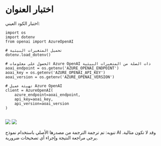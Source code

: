# اختبار العنوان

اختبار الكود العيني:

```
import os
import dotenv
from openai import AzureOpenAI

# تحميل المتغيرات البيئية
dotenv.load_dotenv()

# الحصول على معلومات Azure OpenAI ذات الصلة من المتغيرات البيئية
aoai_endpoint = os.getenv('AZURE_OPENAI_ENDPOINT')
aoai_key = os.getenv('AZURE_OPENAI_API_KEY')
aoai_version = os.getenv('AZURE_OPENAI_VERSION')

# تهيئة عميل Azure OpenAI
client = AzureOpenAI(
    azure_endpoint=aoai_endpoint,
    api_key=aoai_key,
    api_version=aoai_version
)


```



![](https://upload.wikimedia.org/wikipedia/commons/thumb/7/77/Google_Images_2015_logo.svg/1200px-Google_Images_2015_logo.svg.png)
![](/./translated_images/bicycle.603f93ce54f047852dc5b46ae95b29f3f7e631fbe7dea0c21e2ec2ce674bc497.ar.png)


تنويه: تم ترجمة الترجمة من مصدرها الأصلي باستخدام نموذج AI وقد لا تكون مثالية. يرجى مراجعة النتيجة وإجراء أي تصحيحات ضرورية.